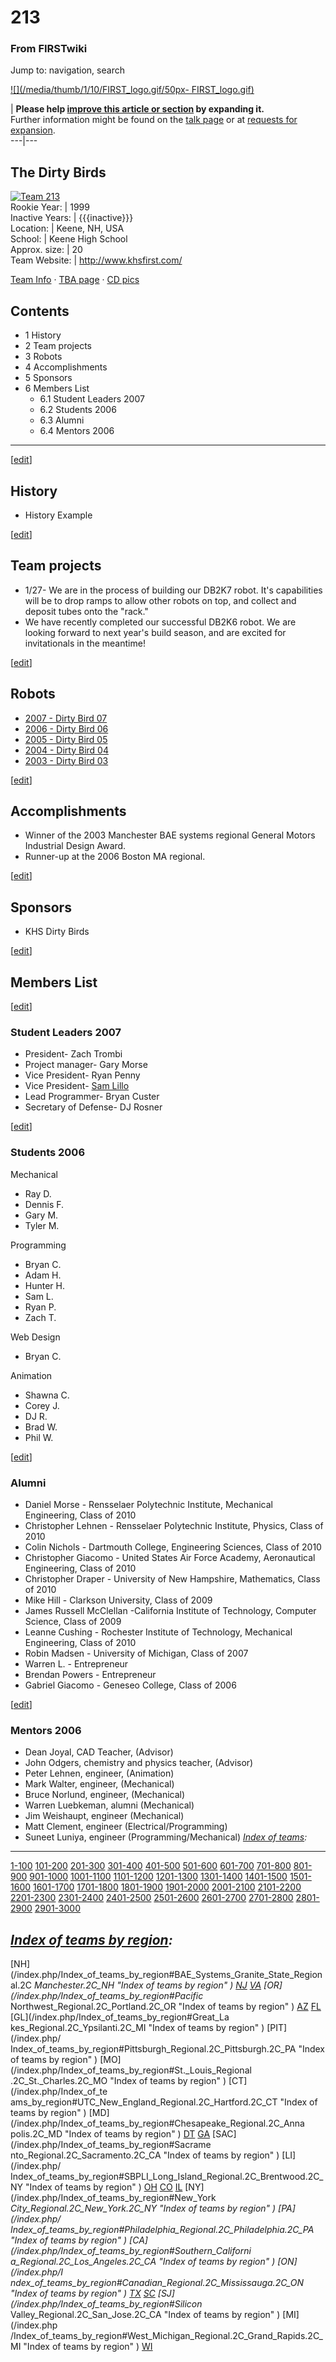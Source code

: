 # 213

### From FIRSTwiki

Jump to: navigation, search

[![](/media/thumb/1/10/FIRST_logo.gif/50px-
FIRST_logo.gif)](/index.php/Image:FIRST_logo.gif "" )

| **Please help [improve this article or
section](http://www.firstwiki.net/index.php?title=213&action=edit
"http://www.firstwiki.net/index.php?title=213&action=edit" ) by expanding
it.**  
Further information might be found on the [talk page](/index.php/Talk:213
"Talk:213" ) or at [requests for
expansion](/index.php/FIRSTwiki:Requests_for_expansion "FIRSTwiki:Requests for
expansion" ).  
---|---  
  
  

The Dirty Birds  
---  
[![Team 213](/media/4/42/Dirtybird213.jpg)](/index.php/Image:Dirtybird213.jpg
"Team 213" )  
Rookie Year: | 1999  
Inactive Years: | {{{inactive}}}  
Location: | Keene, NH, USA  
School: | Keene High School  
Approx. size: | 20  
Team Website: | <http://www.khsfirst.com/>  
  
[Team Info](http://frclinks.appspot.com/t/213
"http://frclinks.appspot.com/t/213" ) · [TBA
page](http://www.thebluealliance.net/tbatv/team.php?team=213
"http://www.thebluealliance.net/tbatv/team.php?team=213" ) · [CD
pics](http://www.chiefdelphi.com/media/photos/tags/frc213
"http://www.chiefdelphi.com/media/photos/tags/frc213" )  
  
## Contents

  * 1 History
  * 2 Team projects
  * 3 Robots
  * 4 Accomplishments
  * 5 Sponsors
  * 6 Members List
    * 6.1 Student Leaders 2007
    * 6.2 Students 2006
    * 6.3 Alumni
    * 6.4 Mentors 2006  
---  
  
[[edit](/index.php?title=213&action=edit&section=1 "Edit section: History" )]

## History

  * History Example 

[[edit](/index.php?title=213&action=edit&section=2 "Edit section: Team
projects" )]

## Team projects

  * 1/27- We are in the process of building our DB2K7 robot. It's capabilities will be to drop ramps to allow other robots on top, and collect and deposit tubes onto the "rack." 
  * We have recently completed our successful DB2K6 robot. We are looking forward to next year's build season, and are excited for invitationals in the meantime! 

[[edit](/index.php?title=213&action=edit&section=3 "Edit section: Robots" )]

## Robots

  * [2007 - Dirty Bird 07](/index.php/Dirty_Bird_07_%28213%29 "Dirty Bird 07 \(213\)" )
  * [2006 - Dirty Bird 06](/index.php/Dirty_Bird_06_%28213%29 "Dirty Bird 06 \(213\)" )
  * [2005 - Dirty Bird 05](/index.php/Dirty_Bird_05_%28213%29 "Dirty Bird 05 \(213\)" )
  * [2004 - Dirty Bird 04](/index.php/Dirty_Bird_04_%28213%29 "Dirty Bird 04 \(213\)" )
  * [2003 - Dirty Bird 03](/index.php/Dirty_Bird_03_%28213%29 "Dirty Bird 03 \(213\)" )

[[edit](/index.php?title=213&action=edit&section=4 "Edit section:
Accomplishments" )]

## Accomplishments

  * Winner of the 2003 Manchester BAE systems regional General Motors Industrial Design Award. 
  * Runner-up at the 2006 Boston MA regional. 

[[edit](/index.php?title=213&action=edit&section=5 "Edit section: Sponsors" )]

## Sponsors

  * KHS Dirty Birds 

[[edit](/index.php?title=213&action=edit&section=6 "Edit section: Members
List" )]

## Members List

[[edit](/index.php?title=213&action=edit&section=7 "Edit section: Student
Leaders 2007" )]

### Student Leaders 2007

  * President- Zach Trombi 
  * Project manager- Gary Morse 
  * Vice President- Ryan Penny 
  * Vice President- [Sam Lillo](/index.php/Sam_Lillo_%28213%29 "Sam Lillo \(213\)" )
  * Lead Programmer- Bryan Custer 
  * Secretary of Defense- DJ Rosner 

[[edit](/index.php?title=213&action=edit&section=8 "Edit section: Students
2006" )]

### Students 2006

Mechanical

  * Ray D. 
  * Dennis F. 
  * Gary M. 
  * Tyler M. 

Programming

  * Bryan C. 
  * Adam H. 
  * Hunter H. 
  * Sam L. 
  * Ryan P. 
  * Zach T. 

Web Design

  * Bryan C. 

Animation

  * Shawna C. 
  * Corey J. 
  * DJ R. 
  * Brad W. 
  * Phil W. 

[[edit](/index.php?title=213&action=edit&section=9 "Edit section: Alumni" )]

### Alumni

  * Daniel Morse - Rensselaer Polytechnic Institute, Mechanical Engineering, Class of 2010 
  * Christopher Lehnen - Rensselaer Polytechnic Institute, Physics, Class of 2010 
  * Colin Nichols - Dartmouth College, Engineering Sciences, Class of 2010 
  * Christopher Giacomo - United States Air Force Academy, Aeronautical Engineering, Class of 2010 
  * Christopher Draper - University of New Hampshire, Mathematics, Class of 2010 
  * Mike Hill - Clarkson University, Class of 2009 
  * James Russell McClellan -California Institute of Technology, Computer Science, Class of 2009 
  * Leanne Cushing - Rochester Institute of Technology, Mechanical Engineering, Class of 2010 
  * Robin Madsen - University of Michigan, Class of 2007 
  * Warren L. - Entrepreneur 
  * Brendan Powers - Entrepreneur 
  * Gabriel Giacomo - Geneseo College, Class of 2006 

[[edit](/index.php?title=213&action=edit&section=10 "Edit section: Mentors
2006" )]

### Mentors 2006

  * Dean Joyal, CAD Teacher, (Advisor) 
  * John Odgers, chemistry and physics teacher, (Advisor) 
  * Peter Lehnen, engineer, (Animation) 
  * Mark Walter, engineer, (Mechanical) 
  * Bruce Norlund, engineer, (Mechanical) 
  * Warren Luebkeman, alumni (Mechanical) 
  * Jim Weishaupt, engineer (Mechanical) 
  * Matt Clement, engineer (Electrical/Programming) 
  * Suneet Luniya, engineer (Programming/Mechanical) 
_[Index of teams](/index.php/Index_of_teams "Index of teams" ):_  
---  
  
[1-100](/index.php/Index_of_teams#1-100 "Index of teams" )
[101-200](/index.php/Index_of_teams#101-200 "Index of teams" )
[201-300](/index.php/Index_of_teams#201-300 "Index of teams" )
[301-400](/index.php/Index_of_teams#301-400 "Index of teams" )
[401-500](/index.php/Index_of_teams#401-500 "Index of teams" )
[501-600](/index.php/Index_of_teams#501-600 "Index of teams" )
[601-700](/index.php/Index_of_teams#601-700 "Index of teams" )
[701-800](/index.php/Index_of_teams#701-800 "Index of teams" )
[801-900](/index.php/Index_of_teams#801-900 "Index of teams" )
[901-1000](/index.php/Index_of_teams#901-1000 "Index of teams" )
[1001-1100](/index.php/Index_of_teams#1001-1100 "Index of teams" )
[1101-1200](/index.php/Index_of_teams#1101-1200 "Index of teams" )
[1201-1300](/index.php/Index_of_teams#1201-1300 "Index of teams" )
[1301-1400](/index.php/Index_of_teams#1301-1400 "Index of teams" )
[1401-1500](/index.php/Index_of_teams#1401-1500 "Index of teams" )
[1501-1600](/index.php/Index_of_teams#1501-1600 "Index of teams" )
[1601-1700](/index.php/Index_of_teams#1601-1700 "Index of teams" )
[1701-1800](/index.php/Index_of_teams#1701-1800 "Index of teams" )
[1801-1900](/index.php/Index_of_teams#1801-1900 "Index of teams" )
[1901-2000](/index.php/Index_of_teams#1901-2000 "Index of teams" )
[2001-2100](/index.php/Index_of_teams#2001-2100 "Index of teams" )
[2101-2200](/index.php/Index_of_teams#2101-2200 "Index of teams" )
[2201-2300](/index.php/Index_of_teams#2201-2300 "Index of teams" )
[2301-2400](/index.php/Index_of_teams#2301-2400 "Index of teams" )
[2401-2500](/index.php/Index_of_teams#2401-2500 "Index of teams" )
[2501-2600](/index.php/Index_of_teams#2501-2600 "Index of teams" )
[2601-2700](/index.php/Index_of_teams#2601-2700 "Index of teams" )
[2701-2800](/index.php/Index_of_teams#2701-2800 "Index of teams" )
[2801-2900](/index.php/Index_of_teams#2801-2900 "Index of teams" )
[2901-3000](/index.php/Index_of_teams#2901-3000 "Index of teams" )  
  
_[Index of teams by region](/index.php/Index_of_teams_by_region "Index of
teams by region" ):_  
---  
  
[NH](/index.php/Index_of_teams_by_region#BAE_Systems_Granite_State_Regional.2C
_Manchester.2C_NH "Index of teams by region" )
[NJ](/index.php/Index_of_teams_by_region#New_Jersey_Regional.2C_Trenton.2C_NJ
"Index of teams by region" )
[VA](/index.php/Index_of_teams_by_region#NASA.2FVCU_Regional.2C_Richmond.2C_VA
"Index of teams by region" ) [OR](/index.php/Index_of_teams_by_region#Pacific_
Northwest_Regional.2C_Portland.2C_OR "Index of teams by region" )
[AZ](/index.php/Index_of_teams_by_region#Arizona_Regional.2C_Phoenix.2C_AZ
"Index of teams by region" )
[FL](/index.php/Index_of_teams_by_region#Florida_Regional.2C_Orlando.2C_FL
"Index of teams by region" ) [GL](/index.php/Index_of_teams_by_region#Great_La
kes_Regional.2C_Ypsilanti.2C_MI "Index of teams by region" ) [PIT](/index.php/
Index_of_teams_by_region#Pittsburgh_Regional.2C_Pittsburgh.2C_PA "Index of
teams by region" ) [MO](/index.php/Index_of_teams_by_region#St._Louis_Regional
.2C_St._Charles.2C_MO "Index of teams by region" ) [CT](/index.php/Index_of_te
ams_by_region#UTC_New_England_Regional.2C_Hartford.2C_CT "Index of teams by
region" ) [MD](/index.php/Index_of_teams_by_region#Chesapeake_Regional.2C_Anna
polis.2C_MD "Index of teams by region" )
[DT](/index.php/Index_of_teams_by_region#Detroit_Regional.2C_Detroit.2C_MI
"Index of teams by region" )
[GA](/index.php/Index_of_teams_by_region#Peachtree_Regional.2C_Duluth.2C_GA
"Index of teams by region" ) [SAC](/index.php/Index_of_teams_by_region#Sacrame
nto_Regional.2C_Sacramento.2C_CA "Index of teams by region" ) [LI](/index.php/
Index_of_teams_by_region#SBPLI_Long_Island_Regional.2C_Brentwood.2C_NY "Index
of teams by region" )
[OH](/index.php/Index_of_teams_by_region#Buckeye_Regional.2C_Cleveland.2C_OH
"Index of teams by region" )
[CO](/index.php/Index_of_teams_by_region#Colorado_Regional.2C_Denver.2C_CO
"Index of teams by region" )
[IL](/index.php/Index_of_teams_by_region#Midwest_Regional.2C_Evanston.2C_IL
"Index of teams by region" ) [NY](/index.php/Index_of_teams_by_region#New_York
_City_Regional.2C_New_York.2C_NY "Index of teams by region" ) [PA](/index.php/
Index_of_teams_by_region#Philadelphia_Regional.2C_Philadelphia.2C_PA "Index of
teams by region" ) [CA](/index.php/Index_of_teams_by_region#Southern_Californi
a_Regional.2C_Los_Angeles.2C_CA "Index of teams by region" ) [ON](/index.php/I
ndex_of_teams_by_region#Canadian_Regional.2C_Mississauga.2C_ON "Index of teams
by region" )
[TX](/index.php/Index_of_teams_by_region#Lone_Star_Regional.2C_Houston.2C_TX
"Index of teams by region" )
[SC](/index.php/Index_of_teams_by_region#Palmetto_Regional.2C_Columbia.2C_SC
"Index of teams by region" ) [SJ](/index.php/Index_of_teams_by_region#Silicon_
Valley_Regional.2C_San_Jose.2C_CA "Index of teams by region" ) [MI](/index.php
/Index_of_teams_by_region#West_Michigan_Regional.2C_Grand_Rapids.2C_MI "Index
of teams by region" )
[WI](/index.php/Index_of_teams_by_region#Wisconsin_Regional.2C_Milwaukee.2C_WI
"Index of teams by region" )  
  
